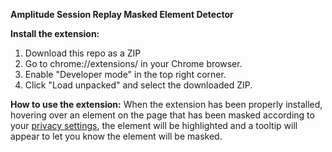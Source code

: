 **Amplitude Session Replay Masked Element Detector**

**Install the extension:**
1. Download this repo as a ZIP
2. Go to chrome://extensions/ in your Chrome browser.
3. Enable "Developer mode" in the top right corner.
4. Click "Load unpacked" and select the downloaded ZIP.

**How to use the extension:**
When the extension has been properly installed, hovering over an element on the page that has been masked according to your [privacy settings](https://amplitude.com/docs/session-replay/manage-privacy-settings-for-session-replay), the element will be highlighted and a tooltip will appear to let you know the element will be masked.  

